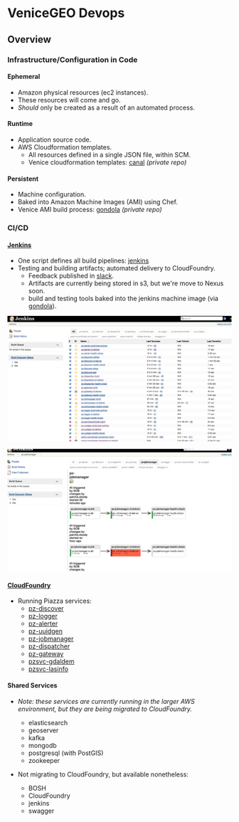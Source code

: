 # VeniceGEO Devops

## Overview

### Infrastructure/Configuration in Code

#### Ephemeral
- Amazon physical resources (ec2 instances).
- These resources will come and go.
- *Should* only be created as a result of an automated process.

#### Runtime
- Application source code.
- AWS Cloudformation templates.
  - All resources defined in a single JSON file, within SCM.
  - Venice cloudformation templates: [canal](https://github.com/venicegeo/canal) _(private repo)_

#### Persistent
- Machine configuration.
- Baked into Amazon Machine Images (AMI) using Chef.
- Venice AMI build process: [gondola](https://github.com/venicegeo/gondola) _(private repo)_


### CI/CD

#### [Jenkins](http://jenkins.piazzageo.io)
- One script defines all build pipelines: [jenkins](https://github.com/venicegeo/jenkins)
- Testing and building artifacts; automated delivery to CloudFoundry.
  - Feedback published in [slack](https://venicegeo.slack.com).
  - Artifacts are currently being stored in s3, but we're move to Nexus soon.
  - build and testing tools baked into the jenkins machine image (via [gondola](https://github.com/venicegeo/gondola)).

![Jenkins Build Dashboard](./img/jenkins-dashboard.png)

![Jenkins Build Pipeline](./img/jenkins-pipeline.png)

#### [CloudFoundry](http://login.cf.piazzageo.io)
- Running Piazza services:
  - [pz-discover](https://github.com/venicegeo/pz-discover)
  - [pz-logger](https://github.com/venicegeo/pz-logger)
  - [pz-alerter](https://github.com/venicegeo/pz-alerter)
  - [pz-uuidgen](https://github.com/venicegeo/pz-uuidgen)
  - [pz-jobmanager](https://github.com/venicegeo/pz-jobmanager)
  - [pz-dispatcher](https://github.com/venicegeo/pz-jobmanager)
  - [pz-gateway](https://github.com/venicegeo/pz-gateway)
  - [pzsvc-gdaldem](https://github.com/venicegeo/pz-gdaldem)
  - [pzsvc-lasinfo](https://github.com/venicegeo/pz-lasinfo)

#### Shared Services
- _Note: these services are currently running in the larger AWS environment, but they are being migrated to CloudFoundry._
  - elasticsearch 
  - geoserver
  - kafka
  - mongodb
  - postgresql (with PostGIS)
  - zookeeper

- Not migrating to CloudFoundry, but available nonetheless:
  - BOSH
  - CloudFoundry
  - jenkins
  - swagger
